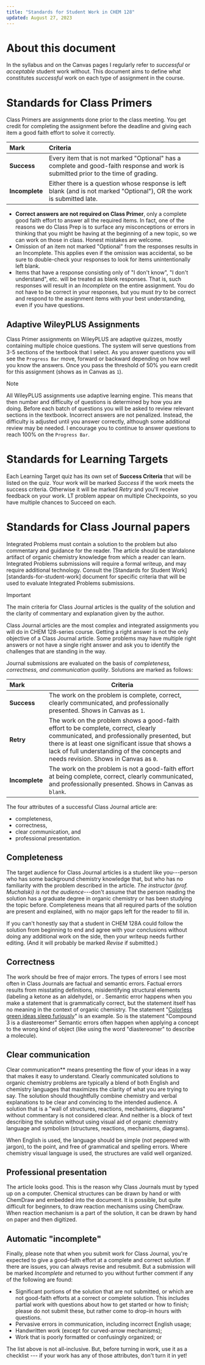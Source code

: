 ```yaml
---
title: "Standards for Student Work in CHEM 128"
updated: August 27, 2023
---
```


# About this document

In the syllabus and on the Canvas pages I regularly refer to *successful* or *acceptable* student work without. This document aims to define what constitutes _successful_ work on each type of assignment in the course. 

# Standards for Class Primers

Class Primers are assignments done prior to the class meeting. You get credit for completing the assignment before the deadline and giving each item a good faith effort to solve it correctly. 


|    Mark    |                                                                   Criteria                                                                    |
| :-------- | :------------------------------------------------------------------------------------------------------------------------------------------- |
|  **Success**  | Every item that is not marked "Optional" has a complete and good-faith response and work is submitted prior to the time of grading. |
| **Incomplete** |   Either there is a question whose response is left blank (and is not marked "Optional"), OR the work is submitted late. |

- **Correct answers are not required on Class Primer**, only a complete good faith effort to answer all the required items. In fact, one of the reasons we do Class Prep is to surface any misconceptions or errors in thinking that you might be having at the beginning of a new topic, so we can work on those in class. Honest mistakes are welcome.
- Omission of an item not marked "Optional" from the responses results in an Incomplete. This applies even if the omission was accidental, so be sure to double-check your responses to look for items unintentionally left blank. 
- Items that have a response consisting only of "I don't know", "I don't understand", etc. will be treated as blank responses. That is, such responses will result in an *Incomplete* on the entire assignment. You do not have to be correct in your responses, but you must *try* to be correct and respond to the assignment items with your best understanding, even if you have questions. 

## Adaptive WileyPLUS Assignments

Class Primer assignments on WileyPLUS are adaptive quizzes, mostly containing multiple choice questions. The system will serve questions from 3-5 sections of the textbook that I select. As you answer questions you will see the `Progress Bar` move, forward or backward depending on how well you know the answers. Once you pass the threshold of 50% you earn credit for this assignment (shows as in Canvas as `1`). 

>[!NOTE]
>All WileyPLUS assignments use adaptive learning engine. This means that then number and difficulty of questions is determined by how you are doing. Before each batch of questions you will be asked to review relevant sections in the textbook. Incorrect answers are not penalized. Instead, the difficulty is adjusted until you answer correctly, although some additional review may be needed. I encourage you to continue to answer questions to reach 100% on the `Progress Bar`. 

# Standards for Learning Targets

Each Learning Target quiz has its own set of **Success Criteria** that will be listed on the quiz. Your work will be marked *Success* if the work meets the success criteria. Otherwise it will be marked *Retry* and you'll receive feedback on your work. LT problem appear on multiple Checkpoints, so you have multiple chances to Succeed on each.

# Standards for Class Journal papers

Integrated Problems must contain a solution to the problem but also commentary and guidance for the reader. The article should be standalone artifact of organic chemistry knowledge from which a reader can learn. Integrated Problems submissions will require a formal writeup, and may require additional technology. Consult the [Standards for Student Work][standards-for-student-work] document for specific criteria that will be used to evaluate Integrated Problems submissions.

>[!IMPORTANT]
>The main criteria for Class Journal articles is the quality of the solution and the clarity of commentary and explanation given by the author.

Class Journal articles are the most complex and integrated assignments you will do in CHEM 128-series course. Getting a right answer is not the only objective of a Class Journal article. Some problems may have multiple right answers or not have a single right answer and ask you to identify the challenges that are standing in the way. 

Journal submissions are evaluated on the basis of *completeness, correctness, and communication quality*. Solutions are marked as follows:

|      Mark      | Criteria                                                                                                                                                                                                                             |
| :------------ | ------------------------------------------------------------------------------------------------------------------------------------------------------------------------------------------------------------------------------------ |
|  **Success**   | The work on the problem is complete, correct, clearly communicated, and professionally presented. Shows in Canvas as `1`. |
|   **Retry**    | The work on the problem shows a good-faith effort to be complete, correct, clearly communicated, and professionally presented, but there is at least one significant issue that shows a lack of full understanding of the concepts and needs revision. Shows in Canvas as `0`. |
| **Incomplete** | The work on the problem is not a good-faith effort at being complete, correct, clearly communicated, and professionally presented. Shows in Canvas as `blank`. |

The four attributes of a successful Class Journal article are: 

- completeness,
- correctness,
- clear communication, and 
- professional presentation. 

## Completeness

The target audience for Class Journal articles is a student like you---person who has some background chemistry knowledge that, but who has no familiarity with the problem described in the article. *The instructor (prof. Muchalski) is not the audience*---don't assume that the person reading the solution has a graduate degree in organic chemistry or has been studying the topic before. Completeness means that all required parts of the solution are present and explained, with no major gaps left for the reader to fill in. 

If you can't honestly say that a student in CHEM 128A could follow the solution from beginning to end and agree with your conclusions without doing any additional work on the side, then your writeup needs further editing. (And it will probably be marked *Revise* if submitted.)

## Correctness

The work should be free of major errors. The types of errors I see most often in Class Journals are factual and semantic errors. Factual errors results from misstating definitions, misidentifying structural elements (labeling a ketone as an aldehyde), or . Semantic error happens when you make a statement that is grammatically correct, but the statement itself has no meaning in the context of organic chemistry. The statement "[Colorless green ideas sleep furiously](https://www.wikidoc.org/index.php/Colorless_green_ideas_sleep_furiously)" is an example. So is the statement "Compound 3 is a diastereomer" Semantic errors often happen when applying a concept to the wrong kind of object (like using the word "diastereomer" to describe a molecule). 

## Clear communication

Clear communication** means presenting the flow of your ideas in a way that makes it easy to understand. Clearly communicated solutions to organic chemistry problems are typically a blend of both English and chemistry languages that maximizes the clarity of what you are trying to say. The solution should thoughtfully combine chemistry and verbal explanations to be clear and convincing to the intended audience. A solution that is a "wall of structures, reactions, mechanisms, diagrams" without commentary is not considered clear. And neither is  a block of text describing the solution without using visual aid of organic chemistry language and symbolism (structures, reactions, mechanisms, diagrams). 

When English is used, the language should be simple (not peppered with jargon), to the point, and free of grammatical and spelling errors. Where chemistry visual language is used, the structures are valid well organized. 

## Professional presentation

The article looks good. This is the reason why Class Journals must by typed up on a computer. Chemical structures can be drawn by hand or with ChemDraw and embedded into the document. It is possible, but quite difficult for beginners, to draw reaction mechanisms using ChemDraw. When reaction mechanism is a part of the solution, it can be drawn by hand on paper and then digitized. 

## Automatic "incomplete"

Finally, please note that when you submit work for Class Journal, you're expected to give a good-faith effort at a complete and correct solution. If there are issues, you can always revise and resubmit. But a submission will be marked *Incomplete* and returned to you without further comment if any of the following are found:

- Significant portions of the solution that are not submitted, or which are not good-faith efforts at a correct or complete solution. This includes partial work with questions about how to get started or how to finish; please do not submit these, but rather come to drop-in hours with questions. 
- Pervasive errors in communication, including incorrect English usage;
- Handwritten work (except for curved-arrow mechanisms); 
- Work that is poorly formatted or confusingly organized; or

The list above is not all-inclusive. But, before turning in work, use it as a checklist --- if your work has any of those attributes, don't turn it in yet!